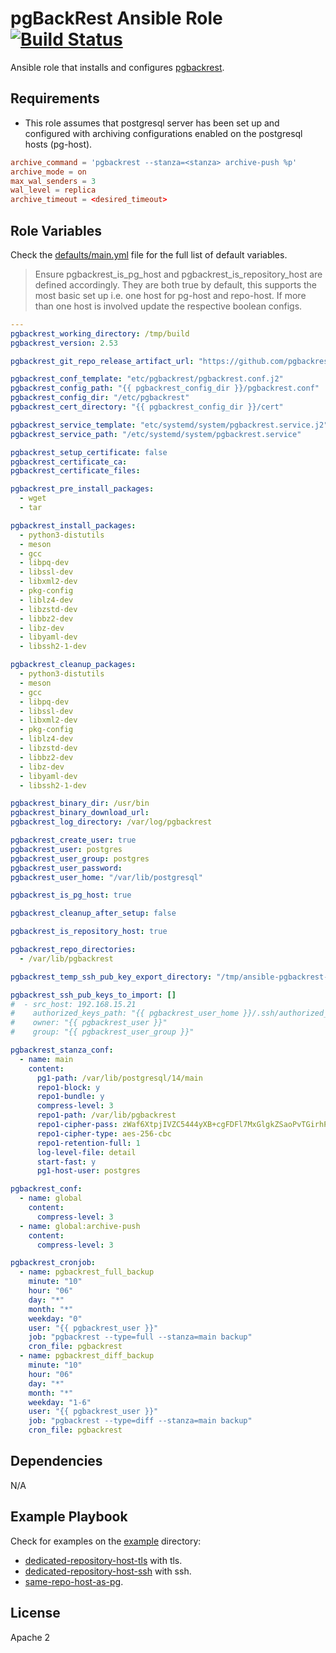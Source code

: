 pgBackRest Ansible Role [![Build Status](https://github.com/onaio/ansible-role/workflows/CI/badge.svg)](https://github.com/onaio/ansible-role/actions?query=workflow%3ACI)
=========

Ansible role that installs and configures [pgbackrest](https://pgbackrest.org/).

Requirements
------------

- This role assumes that postgresql server has been set up and configured with archiving configurations enabled on the postgresql hosts (pg-host).
````conf
archive_command = 'pgbackrest --stanza=<stanza> archive-push %p'
archive_mode = on
max_wal_senders = 3
wal_level = replica
archive_timeout = <desired_timeout>
````

Role Variables
--------------

Check the [defaults/main.yml](./defaults/main.yml) file for the full list of default variables.
> Ensure pgbackrest_is_pg_host and pgbackrest_is_repository_host are defined accordingly. 
> They are both true by default, this supports the most basic set up i.e. one host for pg-host and repo-host. If more than one host is involved update the respective boolean configs.
````yaml
---
pgbackrest_working_directory: /tmp/build
pgbackrest_version: 2.53

pgbackrest_git_repo_release_artifact_url: "https://github.com/pgbackrest/pgbackrest/archive/release/{{ pgbackrest_version }}.tar.gz"

pgbackrest_conf_template: "etc/pgbackrest/pgbackrest.conf.j2"
pgbackrest_config_path: "{{ pgbackrest_config_dir }}/pgbackrest.conf"
pgbackrest_config_dir: "/etc/pgbackrest"
pgbackrest_cert_directory: "{{ pgbackrest_config_dir }}/cert"

pgbackrest_service_template: "etc/systemd/system/pgbackrest.service.j2"
pgbackrest_service_path: "/etc/systemd/system/pgbackrest.service"

pgbackrest_setup_certificate: false
pgbackrest_certificate_ca:
pgbackrest_certificate_files:

pgbackrest_pre_install_packages:
  - wget
  - tar

pgbackrest_install_packages:
  - python3-distutils
  - meson
  - gcc
  - libpq-dev
  - libssl-dev
  - libxml2-dev
  - pkg-config
  - liblz4-dev
  - libzstd-dev
  - libbz2-dev
  - libz-dev
  - libyaml-dev
  - libssh2-1-dev

pgbackrest_cleanup_packages:
  - python3-distutils
  - meson
  - gcc
  - libpq-dev
  - libssl-dev
  - libxml2-dev
  - pkg-config
  - liblz4-dev
  - libzstd-dev
  - libbz2-dev
  - libz-dev
  - libyaml-dev
  - libssh2-1-dev

pgbackrest_binary_dir: /usr/bin
pgbackrest_binary_download_url:
pgbackrest_log_directory: /var/log/pgbackrest

pgbackrest_create_user: true
pgbackrest_user: postgres
pgbackrest_user_group: postgres
pgbackrest_user_password: 
pgbackrest_user_home: "/var/lib/postgresql"

pgbackrest_is_pg_host: true

pgbackrest_cleanup_after_setup: false

pgbackrest_is_repository_host: true

pgbackrest_repo_directories:
  - /var/lib/pgbackrest

pgbackrest_temp_ssh_pub_key_export_directory: "/tmp/ansible-pgbackrest-ssh-keys"

pgbackrest_ssh_pub_keys_to_import: []
#  - src_host: 192.168.15.21
#    authorized_keys_path: "{{ pgbackrest_user_home }}/.ssh/authorized_keys" # destination on current inventory_hostname
#    owner: "{{ pgbackrest_user }}"
#    group: "{{ pgbackrest_user_group }}"

pgbackrest_stanza_conf:
  - name: main
    content:
      pg1-path: /var/lib/postgresql/14/main
      repo1-block: y
      repo1-bundle: y
      compress-level: 3
      repo1-path: /var/lib/pgbackrest
      repo1-cipher-pass: zWaf6XtpjIVZC5444yXB+cgFDFl7MxGlgkZSaoPvTGirhPygu4jOKOXf9LO4vjfO
      repo1-cipher-type: aes-256-cbc
      repo1-retention-full: 1
      log-level-file: detail
      start-fast: y
      pg1-host-user: postgres

pgbackrest_conf:
  - name: global
    content:
      compress-level: 3
  - name: global:archive-push
    content:
      compress-level: 3

pgbackrest_cronjob:
  - name: pgbackrest_full_backup
    minute: "10"
    hour: "06"
    day: "*"
    month: "*"
    weekday: "0"
    user: "{{ pgbackrest_user }}"
    job: "pgbackrest --type=full --stanza=main backup"
    cron_file: pgbackrest
  - name: pgbackrest_diff_backup
    minute: "10"
    hour: "06"
    day: "*"
    month: "*"
    weekday: "1-6"
    user: "{{ pgbackrest_user }}"
    job: "pgbackrest --type=diff --stanza=main backup"
    cron_file: pgbackrest
````

Dependencies
------------

N/A

Example Playbook
----------------

Check for examples on the [example](./example) directory:
- [dedicated-repository-host-tls](./example/dedicated-repository-host-tls) with tls.
- [dedicated-repository-host-ssh](./example/dedicated-repository-host-ssh) with ssh.
- [same-repo-host-as-pg](./example/same-repo-host-as-pg).

License
-------

Apache 2
